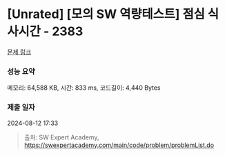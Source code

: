 # [Unrated] [모의 SW 역량테스트] 점심 식사시간 - 2383 

[문제 링크](https://swexpertacademy.com/main/code/problem/problemDetail.do?contestProbId=AV5-BEE6AK0DFAVl) 

### 성능 요약

메모리: 64,588 KB, 시간: 833 ms, 코드길이: 4,440 Bytes

### 제출 일자

2024-08-12 17:33



> 출처: SW Expert Academy, https://swexpertacademy.com/main/code/problem/problemList.do